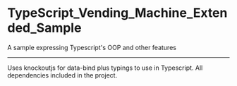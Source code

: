 # TypeScript_Vending_Machine_Extended_Sample
A sample expressing Typescript's OOP and other features

-----------
Uses knockoutjs for data-bind plus typings to use in Typescript. All dependencies included in the project.
